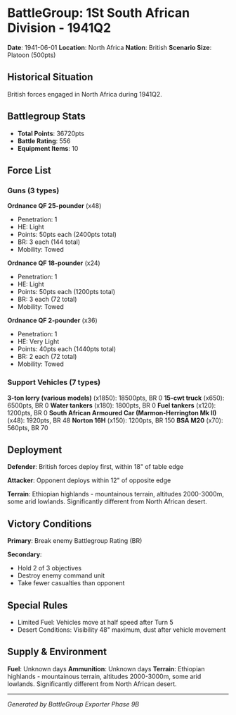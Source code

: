 # BattleGroup: 1St South African Division - 1941Q2

**Date**: 1941-06-01
**Location**: North Africa
**Nation**: British
**Scenario Size**: Platoon (500pts)

## Historical Situation

British forces engaged in North Africa during 1941Q2.

## Battlegroup Stats

- **Total Points**: 36720pts
- **Battle Rating**: 556
- **Equipment Items**: 10

## Force List

### Guns (3 types)

**Ordnance QF 25-pounder** (x48)
- Penetration: 1
- HE: Light
- Points: 50pts each (2400pts total)
- BR: 3 each (144 total)
- Mobility: Towed

**Ordnance QF 18-pounder** (x24)
- Penetration: 1
- HE: Light
- Points: 50pts each (1200pts total)
- BR: 3 each (72 total)
- Mobility: Towed

**Ordnance QF 2-pounder** (x36)
- Penetration: 1
- HE: Very Light
- Points: 40pts each (1440pts total)
- BR: 2 each (72 total)
- Mobility: Towed

### Support Vehicles (7 types)

**3-ton lorry (various models)** (x1850): 18500pts, BR 0
**15-cwt truck** (x650): 6500pts, BR 0
**Water tankers** (x180): 1800pts, BR 0
**Fuel tankers** (x120): 1200pts, BR 0
**South African Armoured Car (Marmon-Herrington Mk II)** (x48): 1920pts, BR 48
**Norton 16H** (x150): 1200pts, BR 150
**BSA M20** (x70): 560pts, BR 70

## Deployment

**Defender**: British forces deploy first, within 18" of table edge

**Attacker**: Opponent deploys within 12" of opposite edge

**Terrain**: Ethiopian highlands - mountainous terrain, altitudes 2000-3000m, some arid lowlands. Significantly different from North African desert.

## Victory Conditions

**Primary**: Break enemy Battlegroup Rating (BR)

**Secondary**:
- Hold 2 of 3 objectives
- Destroy enemy command unit
- Take fewer casualties than opponent

## Special Rules

- Limited Fuel: Vehicles move at half speed after Turn 5
- Desert Conditions: Visibility 48" maximum, dust after vehicle movement

## Supply & Environment

**Fuel**: Unknown days
**Ammunition**: Unknown days
**Terrain**: Ethiopian highlands - mountainous terrain, altitudes 2000-3000m, some arid lowlands. Significantly different from North African desert.

---

*Generated by BattleGroup Exporter Phase 9B*
